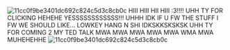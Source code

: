 ![11cc0f9be3401dc692c824c5d3c8cb0c](https://github.com/user-attachments/assets/09998bd9-1bd8-40f1-a88e-a75f7ff3c097)
HIII HIII HII HIII :3!!!!
UHH TY FOR CLICKING HEHEHE YESSSSSSSSSSSS!!!
UHHH IDK IF U FW THE STUFF I FW WE SHOULD LIKE... LOWKEY HANG N SHI IDKSKKSKSKSK
UHH TY FOR COMING 2 MY TED TALK MWA MWA MWA MWA MWA WMA MWA MUHEHEHHE
![11cc0f9be3401dc692c824c5d3c8cb0c](https://github.com/user-attachments/assets/09998bd9-1bd8-40f1-a88e-a75f7ff3c097)
